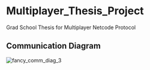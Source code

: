 # Multiplayer_Thesis_Project
 Grad School Thesis for Multiplayer Netcode Protocol

## Communication Diagram
![fancy_comm_diag_3](https://github.com/user-attachments/assets/053cba8f-268f-45cb-a5db-3b2a15fb7ade)
